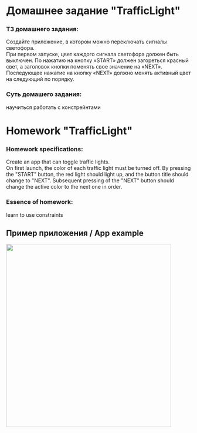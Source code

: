 # Домашнее задание "TrafficLight"

### ТЗ домашнего задания:<br>
Создайте приложение, в котором можно переключать сигналы светофора.<br>
При первом запуске, цвет каждого сигнала светофора должен быть выключен.
По нажатию на кнопку «START» должен загореться красный свет, а заголовок кнопки поменять свое значение на «NEXT».
Последующее нажатие на кнопку «NEXT» должно менять активный цвет на следующий по порядку.

### Суть домашего задания:
научиться работать с констрейнтами

# Homework "TrafficLight"

### Homework specifications:
Create an app that can toggle traffic lights.<br>
On first launch, the color of each traffic light must be turned off.
By pressing the "START" button, the red light should light up, and the button title should change to "NEXT".
Subsequent pressing of the "NEXT" button should change the active color to the next one in order.

### Essence of homework:
learn to use constraints

## Пример приложения / App example
<img src="https://user-images.githubusercontent.com/98335973/203786982-6bd75fae-d01e-44ff-9ed0-7d0bed5d56d4.png" width="450" height="500">
